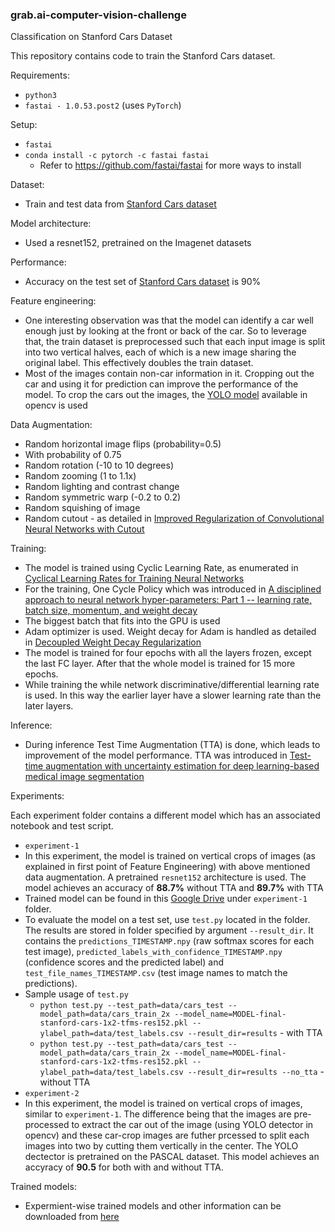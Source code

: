 ### grab.ai-computer-vision-challenge
Classification on Stanford Cars Dataset

This repository contains code to train the Stanford Cars dataset.



Requirements:
* `python3`
 * `fastai - 1.0.53.post2` (uses `PyTorch`)

Setup:
* `fastai`
 * `conda install -c pytorch -c fastai fastai`
   * Refer to https://github.com/fastai/fastai for more ways to install

Dataset:
* Train and test data from [Stanford Cars dataset](http://imagenet.stanford.edu/internal/car196/cars_train.tgz)

Model architecture:
* Used a resnet152, pretrained on the Imagenet datasets

Performance:
* Accuracy on the test set of [Stanford Cars dataset](http://imagenet.stanford.edu/internal/car196/cars_train.tgz) is 90%

Feature engineering:
* One interesting observation was that the model can identify a car well enough just by looking at the front or back of the car. So to leverage that, the train dataset is preprocessed such that each input image is split into two vertical halves, each of which is a new image sharing the original label. This effectively doubles the train dataset.
* Most of the images contain non-car information in it. Cropping out the car and using it for prediction can improve the performance of the model. To crop the cars out the images, the [YOLO model](https://docs.opencv.org/master/da/d9d/tutorial_dnn_yolo.html) available in opencv is used

Data Augmentation:
* Random horizontal image flips (probability=0.5)
* With probability of 0.75
 * Random rotation (-10 to 10 degrees)
 * Random zooming (1 to 1.1x)
 * Random lighting and contrast change
 * Random symmetric warp (-0.2 to 0.2)
* Random squishing of image
* Random cutout - as detailed in [Improved Regularization of Convolutional Neural Networks with Cutout](https://arxiv.org/pdf/1708.04552.pdf)

Training:
* The model is trained using Cyclic Learning Rate, as enumerated in [Cyclical Learning Rates for Training Neural Networks](https://arxiv.org/pdf/1506.01186.pdf)
* For the training, One Cycle Policy which was introduced in [A disciplined approach to neural network hyper-parameters: Part 1 -- learning rate, batch size, momentum, and weight decay](https://arxiv.org/pdf/1803.09820.pdf)
* The biggest batch that fits into the GPU is used
* Adam optimizer is used. Weight decay for Adam is handled as detailed in [Decoupled Weight Decay Regularization](https://arxiv.org/pdf/1711.05101.pdf)
* The model is trained for four epochs with all the layers frozen, except the last FC layer. After that the whole model is trained for 15 more epochs.
* While training the while network discriminative/differential learning rate is used. In this way the earlier layer have a slower learning rate than the later layers.

Inference:
* During inference Test Time Augmentation (TTA) is done, which leads to improvement of the model performance. TTA was introduced in [Test-time augmentation with uncertainty estimation for deep learning-based medical image segmentation](https://pdfs.semanticscholar.org/c66a/9706949e7dfb21e7b2304574fb6bd5c3c632.pdf)



Experiments:

Each experiment folder contains a different model which has an associated notebook and test script.
*  `experiment-1`
 * In this experiment, the model is trained on vertical crops of images (as explained in first point of Feature Engineering) with above mentioned data augmentation. A pretrained `resnet152` architecture is used. The model achieves an accuracy of **88.7%** without TTA and **89.7%** with TTA
 * Trained model can be found in this [Google Drive](https://drive.google.com/drive/folders/1tGeFQ9ZRELc2yfw0t9zjIKJzeMnHuGV8?usp=sharing) under `experiment-1` folder.
 * To evaluate the model on a test set, use `test.py` located in the folder. The results are stored in folder specified by argument `--result_dir`. It contains the `predictions_TIMESTAMP.npy` (raw softmax scores for each test image), `predicted_labels_with_confidence_TIMESTAMP.npy` (confidence scores and the predicted label) and `test_file_names_TIMESTAMP.csv` (test image names to match the predictions).
 * Sample usage of `test.py`
    * `python test.py --test_path=data/cars_test --model_path=data/cars_train_2x --model_name=MODEL-final-stanford-cars-1x2-tfms-res152.pkl --ylabel_path=data/test_labels.csv --result_dir=results` - with TTA
    * `python test.py --test_path=data/cars_test --model_path=data/cars_train_2x --model_name=MODEL-final-stanford-cars-1x2-tfms-res152.pkl --ylabel_path=data/test_labels.csv --result_dir=results --no_tta` - without TTA
* `experiment-2`
 * In this experiment, the model is trained on vertical crops of images, similar to `experiment-1`. The difference being that the images are pre-processed to extract the car out of the image (using YOLO detector in opencv) and these car-crop images are futher prcessed to split each images into two by cutting them vertically in the center. The YOLO dectector is pretrained on the PASCAL dataset. This model achieves an accyracy of **90.5** for both with and without TTA.

Trained models:
* Expermient-wise trained models and other information can be downloaded from [here](https://drive.google.com/drive/folders/1tGeFQ9ZRELc2yfw0t9zjIKJzeMnHuGV8?usp=sharing)

